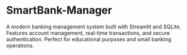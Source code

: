 # SmartBank-Manager
A modern banking management system built with Streamlit and SQLite. Features account management, real-time transactions, and secure authentication. Perfect for educational purposes and small banking operations.
